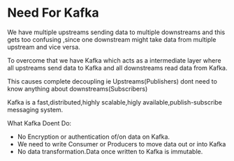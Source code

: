 # Need For Kafka

We have multiple upstreams sending data to multiple downstreams and this gets too confusing ,since one downstream might take data from multiple upstream and vice versa.

To overcome that we have Kafka which acts as a intermediate layer where all upstreams send data to Kafka and all downstreams read data from Kafka.

This causes complete decoupling ie Upstreams\(Publishers\) dont need to know anything about downstreams\(Subscribers\)

Kafka is a fast,distributed,highly scalable,higly available,publish-subscribe messaging system.

What Kafka Doent Do:

* No Encryption or authentication of/on data on Kafka.
* We need to write Consumer or Producers to move data out or into Kafka
* No data transformation.Data once written to Kafka is immutable.



